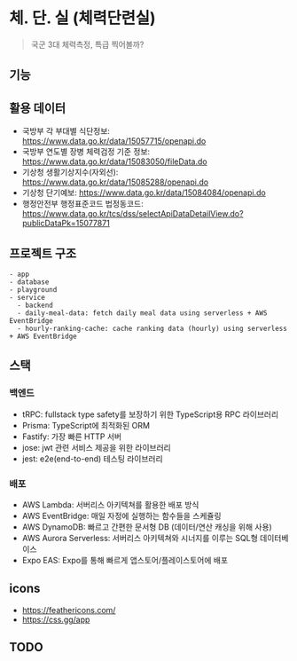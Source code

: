 # 체. 단. 실 (체력단련실)

> 국군 3대 체력측정, 특급 찍어볼까?

## 기능

## 활용 데이터

- 국방부 각 부대별 식단정보: https://www.data.go.kr/data/15057715/openapi.do
- 국방부 연도별 장병 체력검정 기준 정보: https://www.data.go.kr/data/15083050/fileData.do
- 기상청 생활기상지수(자외선): https://www.data.go.kr/data/15085288/openapi.do
- 기상청 단기예보: https://www.data.go.kr/data/15084084/openapi.do
- 행정안전부 행정표준코드 법정동코드: https://www.data.go.kr/tcs/dss/selectApiDataDetailView.do?publicDataPk=15077871

## 프로젝트 구조

```
- app
- database
- playground
- service
  - backend
  - daily-meal-data: fetch daily meal data using serverless + AWS EventBridge
  - hourly-ranking-cache: cache ranking data (hourly) using serverless + AWS EventBridge
```

## 스택

### 백엔드

- tRPC: fullstack type safety를 보장하기 위한 TypeScript용 RPC 라이브러리
- Prisma: TypeScript에 최적화된 ORM
- Fastify: 가장 빠른 HTTP 서버
- jose: jwt 관련 서비스 제공을 위한 라이브러리
- jest: e2e(end-to-end) 테스팅 라이브러리

### 배포

- AWS Lambda: 서버리스 아키텍쳐를 활용한 배포 방식
- AWS EventBridge: 매일 자정에 실행하는 함수들을 스케쥴링
- AWS DynamoDB: 빠르고 간편한 문서형 DB (데이터/연산 캐싱을 위해 사용)
- AWS Aurora Serverless: 서버리스 아키텍쳐와 시너지를 이루는 SQL형 데이터베이스
- Expo EAS: Expo를 통해 빠르게 앱스토어/플레이스토어에 배포

## icons

- https://feathericons.com/
- https://css.gg/app

## TODO
